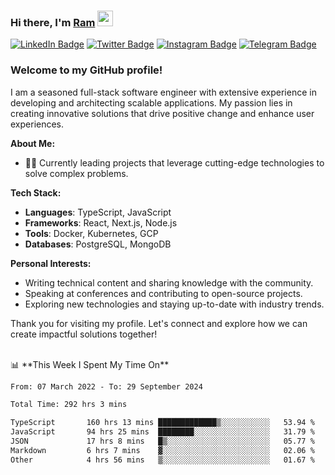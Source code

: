 ### Hi there, I'm <a href="#" target="_blank">Ram</a> <img src="https://media.giphy.com/media/hvRJCLFzcasrR4ia7z/giphy.gif" width="25" height="25">

[![LinkedIn Badge](https://img.shields.io/badge/-LinkedIn-0e76a8?style=flat-square&logo=Linkedin&logoColor=white)](https://www.linkedin.com/in/ramdevengineer/)
[![Twitter Badge](https://img.shields.io/badge/-Twitter-00acee?style=flat-square&logo=Twitter&logoColor=white)](https://twitter.com/ramthenmala)
[![Instagram Badge](https://img.shields.io/badge/-Instagram-e4405f?style=flat-square&logo=Instagram&logoColor=white)](https://instagram.com/ramthenmala/)
[![Telegram Badge](https://img.shields.io/badge/-Telegram-0088cc?style=flat-square&logo=Telegram&logoColor=white)](https://t.me/ramthenmala)

### Welcome to my GitHub profile!

I am a seasoned full-stack software engineer with extensive experience in developing and architecting scalable applications. My passion lies in creating innovative solutions that drive positive change and enhance user experiences.

**About Me:**

- 👨‍💻 Currently leading projects that leverage cutting-edge technologies to solve complex problems.

**Tech Stack:**

- **Languages**: TypeScript, JavaScript
- **Frameworks**: React, Next.js, Node.js
- **Tools**: Docker, Kubernetes, GCP
- **Databases**: PostgreSQL, MongoDB

**Personal Interests:**

- Writing technical content and sharing knowledge with the community.
- Speaking at conferences and contributing to open-source projects.
- Exploring new technologies and staying up-to-date with industry trends.

Thank you for visiting my profile. Let's connect and explore how we can create impactful solutions together!

</br>
📊 **This Week I Spent My Time On** 
<!--START_SECTION:waka-->

```txt
From: 07 March 2022 - To: 29 September 2024

Total Time: 292 hrs 3 mins

TypeScript       160 hrs 13 mins █████████████▒░░░░░░░░░░░   53.94 %
JavaScript       94 hrs 25 mins  ████████░░░░░░░░░░░░░░░░░   31.79 %
JSON             17 hrs 8 mins   █▒░░░░░░░░░░░░░░░░░░░░░░░   05.77 %
Markdown         6 hrs 7 mins    ▓░░░░░░░░░░░░░░░░░░░░░░░░   02.06 %
Other            4 hrs 56 mins   ▒░░░░░░░░░░░░░░░░░░░░░░░░   01.67 %
```

<!--END_SECTION:waka-->


